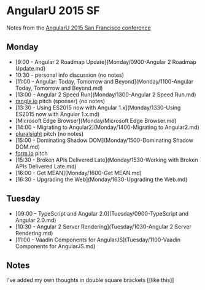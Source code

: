 AngularU 2015 SF
================

Notes from the [AngularU 2015 San Francisco conference](https://angularu.com/ng/overview)

Monday
------

  * [9:00 - Angular 2 Roadmap Update](Monday/0900-Angular 2 Roadmap Update.md)
  * 10:30 - personal info discussion (no notes)
  * [11:00 - Angular: Today, Tomorrow and Beyond](Monday/1100-Angular Today, Tomorrow and Beyond.md)
  * [13:00 - Angular 2 Speed Run](Monday/1300-Angular 2 Speed Run.md)
  * [rangle.io](http://rangle.io) pitch (sponser) (no notes)
  * [13:30 - Using ES2015 now with Angular 1.x](Monday/1330-Using ES2015 now with Angular 1.x.md)
  * [Microsoft Edge Browser](Monday/Microsoft Edge Browser.md)
  * [14:00 - Migrating to Angular2](Monday/1400-Migrating to Angular2.md)
  * [pluralsight](http://pluralsight.com) pitch (no notes)
  * [15:00 - Dominating Shadow DOM](Monday/1500-Dominating Shadow DOM.md)
  * [form.io](http://form.io) pitch
  * [15:30 - Broken APIs Delivered Late](Monday/1530-Working with Broken APIs Delivered Late.md)
  * [16:00 - Get MEAN](Monday/1600-Get MEAN.md)
  * [16:30 - Upgrading the Web](Monday/1630-Upgrading the Web.md)

Tuesday
-------

  * [09:00 - TypeScript and Angular 2.0](Tuesday/0900-TypeScript and Angular 2.0.md)
  * [10:30 - Angular 2 Server Rendering](Tuesday/1030-Angular 2 Server Rendering.md)
  * [11:00 - Vaadin Components for AngularJS](Tuesday/1100-Vaadin Components for AngularJS.md)

Notes
-----

I've added my own thoughts in double square brackets [[like this]]
